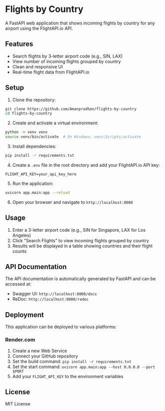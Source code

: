 # Flights by Country

A FastAPI web application that shows incoming flights by country for any airport using the FlightAPI.io API.

## Features

- Search flights by 3-letter airport code (e.g., SIN, LAX)
- View number of incoming flights grouped by country
- Clean and responsive UI
- Real-time flight data from FlightAPI.io

## Setup

1. Clone the repository:
```bash
git clone https://github.com/Amanpradhan/flights-by-country
cd flights-by-country
```

2. Create and activate a virtual environment:
```bash
python -m venv venv
source venv/bin/activate  # On Windows: venv\Scripts\activate
```

3. Install dependencies:
```bash
pip install -r requirements.txt
```

4. Create a `.env` file in the root directory and add your FlightAPI.io API key:
```
FLIGHT_API_KEY=your_api_key_here
```

5. Run the application:
```bash
uvicorn app.main:app --reload
```

6. Open your browser and navigate to `http://localhost:8000`

## Usage

1. Enter a 3-letter airport code (e.g., SIN for Singapore, LAX for Los Angeles)
2. Click "Search Flights" to view incoming flights grouped by country
3. Results will be displayed in a table showing countries and their flight counts

## API Documentation

The API documentation is automatically generated by FastAPI and can be accessed at:
- Swagger UI: `http://localhost:8000/docs`
- ReDoc: `http://localhost:8000/redoc`

## Deployment

This application can be deployed to various platforms:

### Render.com
1. Create a new Web Service
2. Connect your GitHub repository
3. Set the build command: `pip install -r requirements.txt`
4. Set the start command: `uvicorn app.main:app --host 0.0.0.0 --port $PORT`
5. Add your `FLIGHT_API_KEY` to the environment variables

## License

MIT License 